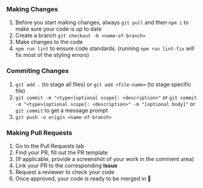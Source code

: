 ### Making Changes
1. Before you start making changes, always ```git pull``` and then ```npm i``` to make sure your code is up to date 
2. Create a branch ```git checkout -b <name-of-branch>```
3. Make changes to the code 
4. ```npm run lint``` to ensure code standards. (running ```npm run lint-fix``` will fix most of the styling errors)

### Commiting Changes
1. ```git add .``` (to stage all files) or ```git add <file-name>``` (to stage specific file)
2. ```git commit -m "<type>[optional scope]: <description>"``` or
   ```git commit -m "<type>[optional scope]: <description>" -m "[optional body]"``` or
   ```git commit``` to get a message prompt
3. ```git push -u origin <name-of-branch>```

### Making Pull Requests
1. Go to the Pull Requests tab
2. Find your PR, fill out the PR template
3. (If applicable, provide a screenshot of your work in the comment area)
4. Link your PR to the corresponding **Issue**  
5. Request a reviewer to check your code
6. Once approved, your code is ready to be merged in 🎉